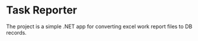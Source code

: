 # Task Reporter
The project is a simple .NET app for converting excel work report files to DB records.
